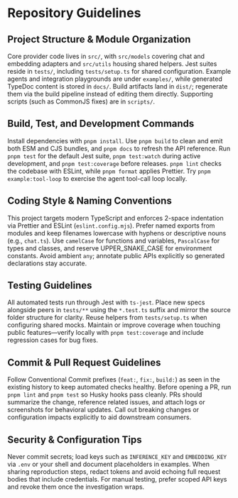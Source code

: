 # Repository Guidelines

## Project Structure & Module Organization

Core provider code lives in `src/`, with `src/models` covering chat and embedding adapters and `src/utils` housing shared helpers. Jest suites reside in `tests/`, including `tests/setup.ts` for shared configuration. Example agents and integration playgrounds are under `examples/`, while generated TypeDoc content is stored in `docs/`. Build artifacts land in `dist/`; regenerate them via the build pipeline instead of editing them directly. Supporting scripts (such as CommonJS fixes) are in `scripts/`.

## Build, Test, and Development Commands

Install dependencies with `pnpm install`. Use `pnpm build` to clean and emit both ESM and CJS bundles, and `pnpm docs` to refresh the API reference. Run `pnpm test` for the default Jest suite, `pnpm test:watch` during active development, and `pnpm test:coverage` before releases. `pnpm lint` checks the codebase with ESLint, while `pnpm format` applies Prettier. Try `pnpm example:tool-loop` to exercise the agent tool-call loop locally.

## Coding Style & Naming Conventions

This project targets modern TypeScript and enforces 2-space indentation via Prettier and ESLint (`eslint.config.mjs`). Prefer named exports from modules and keep filenames lowercase with hyphens or descriptive nouns (e.g., `chat.ts`). Use `camelCase` for functions and variables, `PascalCase` for types and classes, and reserve UPPER_SNAKE_CASE for environment constants. Avoid ambient `any`; annotate public APIs explicitly so generated declarations stay accurate.

## Testing Guidelines

All automated tests run through Jest with `ts-jest`. Place new specs alongside peers in `tests/**` using the `*.test.ts` suffix and mirror the source folder structure for clarity. Reuse helpers from `tests/setup.ts` when configuring shared mocks. Maintain or improve coverage when touching public features—verify locally with `pnpm test:coverage` and include regression cases for bug fixes.

## Commit & Pull Request Guidelines

Follow Conventional Commit prefixes (`feat:`, `fix:`, `build:`) as seen in the existing history to keep automated checks healthy. Before opening a PR, run `pnpm lint` and `pnpm test` so Husky hooks pass cleanly. PRs should summarize the change, reference related issues, and attach logs or screenshots for behavioral updates. Call out breaking changes or configuration impacts explicitly to aid downstream consumers.

## Security & Configuration Tips

Never commit secrets; load keys such as `INFERENCE_KEY` and `EMBEDDING_KEY` via `.env` or your shell and document placeholders in examples. When sharing reproduction steps, redact tokens and avoid echoing full request bodies that include credentials. For manual testing, prefer scoped API keys and revoke them once the investigation wraps.
